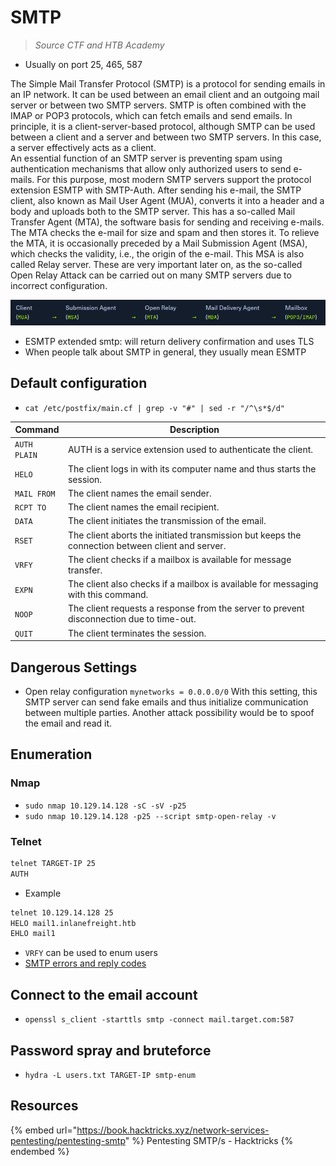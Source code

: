 # SMTP

> *Source CTF and HTB Academy*

- Usually on port 25, 465, 587

The Simple Mail Transfer Protocol (SMTP) is a protocol for sending emails in an IP network. It can be used between an email client and an outgoing mail server or between two SMTP servers. SMTP is often combined with the IMAP or POP3 protocols, which can fetch emails and send emails. In principle, it is a client-server-based protocol, although SMTP can be used between a client and a server and between two SMTP servers. In this case, a server effectively acts as a client.  
An essential function of an SMTP server is preventing spam using authentication mechanisms that allow only authorized users to send e-mails. For this purpose, most modern SMTP servers support the protocol extension ESMTP with SMTP-Auth. After sending his e-mail, the SMTP client, also known as Mail User Agent (MUA), converts it into a header and a body and uploads both to the SMTP server. This has a so-called Mail Transfer Agent (MTA), the software basis for sending and receiving e-mails. The MTA checks the e-mail for size and spam and then stores it. To relieve the MTA, it is occasionally preceded by a Mail Submission Agent (MSA), which checks the validity, i.e., the origin of the e-mail. This MSA is also called Relay server. These are very important later on, as the so-called Open Relay Attack can be carried out on many SMTP servers due to incorrect configuration.  

![packet](../.res/2023-02-19-09-59-45.png)

- ESMTP extended smtp: will return delivery confirmation and uses TLS
- When people talk about SMTP in general, they usually mean ESMTP

## Default configuration

- `cat /etc/postfix/main.cf | grep -v "#" | sed -r "/^\s*$/d"`

|Command|Description|
|-------|-----------|
|`AUTH PLAIN`|AUTH is a service extension used to authenticate the client.|
|`HELO`|The client logs in with its computer name and thus starts the session.|
|`MAIL FROM`|The client names the email sender.|
|`RCPT TO`|The client names the email recipient.|
|`DATA`|The client initiates the transmission of the email.|
|`RSET`|The client aborts the initiated transmission but keeps the connection between client and server.|
|`VRFY`|The client checks if a mailbox is available for message transfer.|
|`EXPN`|The client also checks if a mailbox is available for messaging with this command.|
|`NOOP`|The client requests a response from the server to prevent  disconnection due to time-out.|
|`QUIT`|The client terminates the session.|

## Dangerous Settings

- Open relay configuration `mynetworks = 0.0.0.0/0` With this setting, this SMTP server can send fake emails and thus initialize communication between multiple parties. Another attack possibility would be to spoof the email and read it.

## Enumeration

### Nmap

- `sudo nmap 10.129.14.128 -sC -sV -p25`
- `sudo nmap 10.129.14.128 -p25 --script smtp-open-relay -v`

### Telnet

```bash
telnet TARGET-IP 25
AUTH
```

- Example

```bash
telnet 10.129.14.128 25
HELO mail1.inlanefreight.htb
EHLO mail1
```

- `VRFY` can be used to enum users
- [SMTP errors and reply codes](https://serversmtp.com/smtp-error/)

## Connect to the email account

- `openssl s_client -starttls smtp -connect mail.target.com:587`

## Password spray and bruteforce

- `hydra -L users.txt TARGET-IP smtp-enum`

## Resources

{% embed url="https://book.hacktricks.xyz/network-services-pentesting/pentesting-smtp" %} Pentesting SMTP/s - Hacktricks {% endembed %}  